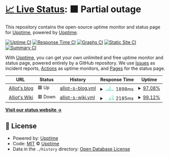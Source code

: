 # [📈 Live Status](https://alliottech.github.io): <!--live status--> **🟧 Partial outage**

This repository contains the open-source uptime monitor and status page for [Upptime](https://upptime.js.org), powered by [Upptime](https://github.com/upptime/upptime).

[![Uptime CI](https://github.com/AlliotTech/upptime/workflows/Uptime%20CI/badge.svg)](https://github.com/AlliotTech/upptime/actions?query=workflow%3A%22Uptime+CI%22)
[![Response Time CI](https://github.com/AlliotTech/upptime/workflows/Response%20Time%20CI/badge.svg)](https://github.com/AlliotTech/upptime/actions?query=workflow%3A%22Response+Time+CI%22)
[![Graphs CI](https://github.com/AlliotTech/upptime/workflows/Graphs%20CI/badge.svg)](https://github.com/AlliotTech/upptime/actions?query=workflow%3A%22Graphs+CI%22)
[![Static Site CI](https://github.com/AlliotTech/upptime/workflows/Static%20Site%20CI/badge.svg)](https://github.com/AlliotTech/upptime/actions?query=workflow%3A%22Static+Site+CI%22)
[![Summary CI](https://github.com/AlliotTech/upptime/workflows/Summary%20CI/badge.svg)](https://github.com/AlliotTech/upptime/actions?query=workflow%3A%22Summary+CI%22)

With [Upptime](https://upptime.js.org), you can get your own unlimited and free uptime monitor and status page, powered entirely by a GitHub repository. We use [Issues](https://github.com/upptime/upptime/issues) as incident reports, [Actions](https://github.com/AlliotTech/upptime/actions) as uptime monitors, and [Pages](https://alliottech.github.io) for the status page.

<!--start: status pages-->
<!-- This summary is generated by Upptime (https://github.com/upptime/upptime) -->
<!-- Do not edit this manually, your changes will be overwritten -->
<!-- prettier-ignore -->
| URL | Status | History | Response Time | Uptime |
| --- | ------ | ------- | ------------- | ------ |
| <img alt="" src="https://icons.duckduckgo.com/ip3/www.iots.vip.ico" height="13"> [Alliot's blog](https://www.iots.vip) | 🟩 Up | [alliot-s-blog.yml](https://github.com/AlliotTech/upptime/commits/HEAD/history/alliot-s-blog.yml) | <details><summary><img alt="Response time graph" src="./graphs/alliot-s-blog/response-time-week.png" height="20"> 1898ms</summary><br><a href="https://status.iots.vip/history/alliot-s-blog"><img alt="Response time 984" src="https://img.shields.io/endpoint?url=https%3A%2F%2Fraw.githubusercontent.com%2FAlliotTech%2Fupptime%2FHEAD%2Fapi%2Falliot-s-blog%2Fresponse-time.json"></a><br><a href="https://status.iots.vip/history/alliot-s-blog"><img alt="24-hour response time 1562" src="https://img.shields.io/endpoint?url=https%3A%2F%2Fraw.githubusercontent.com%2FAlliotTech%2Fupptime%2FHEAD%2Fapi%2Falliot-s-blog%2Fresponse-time-day.json"></a><br><a href="https://status.iots.vip/history/alliot-s-blog"><img alt="7-day response time 1898" src="https://img.shields.io/endpoint?url=https%3A%2F%2Fraw.githubusercontent.com%2FAlliotTech%2Fupptime%2FHEAD%2Fapi%2Falliot-s-blog%2Fresponse-time-week.json"></a><br><a href="https://status.iots.vip/history/alliot-s-blog"><img alt="30-day response time 1201" src="https://img.shields.io/endpoint?url=https%3A%2F%2Fraw.githubusercontent.com%2FAlliotTech%2Fupptime%2FHEAD%2Fapi%2Falliot-s-blog%2Fresponse-time-month.json"></a><br><a href="https://status.iots.vip/history/alliot-s-blog"><img alt="1-year response time 984" src="https://img.shields.io/endpoint?url=https%3A%2F%2Fraw.githubusercontent.com%2FAlliotTech%2Fupptime%2FHEAD%2Fapi%2Falliot-s-blog%2Fresponse-time-year.json"></a></details> | <details><summary><a href="https://status.iots.vip/history/alliot-s-blog">97.08%</a></summary><a href="https://status.iots.vip/history/alliot-s-blog"><img alt="All-time uptime 98.97%" src="https://img.shields.io/endpoint?url=https%3A%2F%2Fraw.githubusercontent.com%2FAlliotTech%2Fupptime%2FHEAD%2Fapi%2Falliot-s-blog%2Fuptime.json"></a><br><a href="https://status.iots.vip/history/alliot-s-blog"><img alt="24-hour uptime 100.00%" src="https://img.shields.io/endpoint?url=https%3A%2F%2Fraw.githubusercontent.com%2FAlliotTech%2Fupptime%2FHEAD%2Fapi%2Falliot-s-blog%2Fuptime-day.json"></a><br><a href="https://status.iots.vip/history/alliot-s-blog"><img alt="7-day uptime 97.08%" src="https://img.shields.io/endpoint?url=https%3A%2F%2Fraw.githubusercontent.com%2FAlliotTech%2Fupptime%2FHEAD%2Fapi%2Falliot-s-blog%2Fuptime-week.json"></a><br><a href="https://status.iots.vip/history/alliot-s-blog"><img alt="30-day uptime 98.41%" src="https://img.shields.io/endpoint?url=https%3A%2F%2Fraw.githubusercontent.com%2FAlliotTech%2Fupptime%2FHEAD%2Fapi%2Falliot-s-blog%2Fuptime-month.json"></a><br><a href="https://status.iots.vip/history/alliot-s-blog"><img alt="1-year uptime 98.97%" src="https://img.shields.io/endpoint?url=https%3A%2F%2Fraw.githubusercontent.com%2FAlliotTech%2Fupptime%2FHEAD%2Fapi%2Falliot-s-blog%2Fuptime-year.json"></a></details>
| <img alt="" src="https://icons.duckduckgo.com/ip3/wiki.iots.vip.ico" height="13"> [Alliot's Wiki](https://wiki.iots.vip) | 🟥 Down | [alliot-s-wiki.yml](https://github.com/AlliotTech/upptime/commits/HEAD/history/alliot-s-wiki.yml) | <details><summary><img alt="Response time graph" src="./graphs/alliot-s-wiki/response-time-week.png" height="20"> 2185ms</summary><br><a href="https://status.iots.vip/history/alliot-s-wiki"><img alt="Response time 1712" src="https://img.shields.io/endpoint?url=https%3A%2F%2Fraw.githubusercontent.com%2FAlliotTech%2Fupptime%2FHEAD%2Fapi%2Falliot-s-wiki%2Fresponse-time.json"></a><br><a href="https://status.iots.vip/history/alliot-s-wiki"><img alt="24-hour response time 448" src="https://img.shields.io/endpoint?url=https%3A%2F%2Fraw.githubusercontent.com%2FAlliotTech%2Fupptime%2FHEAD%2Fapi%2Falliot-s-wiki%2Fresponse-time-day.json"></a><br><a href="https://status.iots.vip/history/alliot-s-wiki"><img alt="7-day response time 2185" src="https://img.shields.io/endpoint?url=https%3A%2F%2Fraw.githubusercontent.com%2FAlliotTech%2Fupptime%2FHEAD%2Fapi%2Falliot-s-wiki%2Fresponse-time-week.json"></a><br><a href="https://status.iots.vip/history/alliot-s-wiki"><img alt="30-day response time 1368" src="https://img.shields.io/endpoint?url=https%3A%2F%2Fraw.githubusercontent.com%2FAlliotTech%2Fupptime%2FHEAD%2Fapi%2Falliot-s-wiki%2Fresponse-time-month.json"></a><br><a href="https://status.iots.vip/history/alliot-s-wiki"><img alt="1-year response time 1712" src="https://img.shields.io/endpoint?url=https%3A%2F%2Fraw.githubusercontent.com%2FAlliotTech%2Fupptime%2FHEAD%2Fapi%2Falliot-s-wiki%2Fresponse-time-year.json"></a></details> | <details><summary><a href="https://status.iots.vip/history/alliot-s-wiki">99.12%</a></summary><a href="https://status.iots.vip/history/alliot-s-wiki"><img alt="All-time uptime 99.46%" src="https://img.shields.io/endpoint?url=https%3A%2F%2Fraw.githubusercontent.com%2FAlliotTech%2Fupptime%2FHEAD%2Fapi%2Falliot-s-wiki%2Fuptime.json"></a><br><a href="https://status.iots.vip/history/alliot-s-wiki"><img alt="24-hour uptime 99.99%" src="https://img.shields.io/endpoint?url=https%3A%2F%2Fraw.githubusercontent.com%2FAlliotTech%2Fupptime%2FHEAD%2Fapi%2Falliot-s-wiki%2Fuptime-day.json"></a><br><a href="https://status.iots.vip/history/alliot-s-wiki"><img alt="7-day uptime 99.12%" src="https://img.shields.io/endpoint?url=https%3A%2F%2Fraw.githubusercontent.com%2FAlliotTech%2Fupptime%2FHEAD%2Fapi%2Falliot-s-wiki%2Fuptime-week.json"></a><br><a href="https://status.iots.vip/history/alliot-s-wiki"><img alt="30-day uptime 99.36%" src="https://img.shields.io/endpoint?url=https%3A%2F%2Fraw.githubusercontent.com%2FAlliotTech%2Fupptime%2FHEAD%2Fapi%2Falliot-s-wiki%2Fuptime-month.json"></a><br><a href="https://status.iots.vip/history/alliot-s-wiki"><img alt="1-year uptime 99.46%" src="https://img.shields.io/endpoint?url=https%3A%2F%2Fraw.githubusercontent.com%2FAlliotTech%2Fupptime%2FHEAD%2Fapi%2Falliot-s-wiki%2Fuptime-year.json"></a></details>

<!--end: status pages-->

[**Visit our status website →**](https://alliottech.github.io)

## 📄 License

- Powered by: [Upptime](https://github.com/upptime/upptime)
- Code: [MIT](./LICENSE) © [Upptime](https://upptime.js.org)
- Data in the `./history` directory: [Open Database License](https://opendatacommons.org/licenses/odbl/1-0/)
